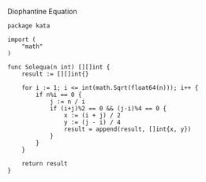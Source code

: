 Diophantine Equation

    package kata
    
    import (
    	"math"
    )
    
    func Solequa(n int) [][]int {
    	result := [][]int{}
    
    	for i := 1; i <= int(math.Sqrt(float64(n))); i++ {
    		if n%i == 0 {
    			j := n / i
    			if (i+j)%2 == 0 && (j-i)%4 == 0 {
    				x := (i + j) / 2
    				y := (j - i) / 4
    				result = append(result, []int{x, y})
    			}
    		}
    	}
    
    	return result
    }
